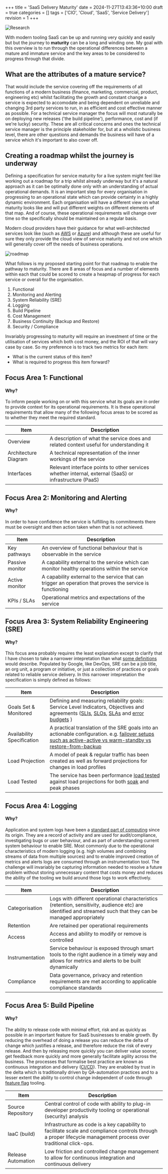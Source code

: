 +++
title = 'SaaS Delivery Maturity'
date = 2024-11-27T13:43:36+10:00
draft = true
categories = []
tags = ['CIO', 'Cloud', 'SaaS', 'Service Delivery']
revision = 1
+++

![Research](https://toobstar.github.io/images/caveman_bicycle.jpg)

With modern tooling SaaS can be up and running very quickly and easily but but the journey to **maturity** can be a long and winding one. My goal with this overview is to run through the operational differences between a mature and immature service and the key areas to be considered to progress through that divide. 

## What are the attributes of a mature service?  

That would include the service covering off the requirements of all functions of a modern business (finance, marketing, commercial, product, engineering etc) whilst facilitating the growth and constant change a service is expected to accomodate and being dependent on unreliable and changing 3rd party services to run, in as efficient and cost effective manner as possible.  For a technical service manager the focus will most naturally be on deploying new releases ('the build pipeline'), performance, cost and (if we're lucky) security.  These are all critical concerns and ones the technical service manager is the principle stakeholder for, but at a wholistic business level, there are other questions and demands the business will have of a service which it's important to also cover off. 

## Creating a roadmap whilst the journey is underway

Defining a specification for service maturity for a live system might feel like working out a roadmap for a trip whilst already underway but it's a natural approach as it can be optimally done only with an understanding of actual operational demands. It is an important step for every organisation in progressing to an operational state which can provide certainty in a highly dynamic environment.  Each organisation will have a different view on what maturity looks like and will put different weights on different elements of that map.  And of course, these operational requirements will change over time so the specifically should be maintained on a regular basis. 

Modern cloud providers have their guidance for what well-architected services look like (such as [AWS](https://aws.amazon.com/architecture/well-architected/) or [Azure](https://learn.microsoft.com/en-us/azure/well-architected/)) and although these are useful for sure they only provide the cloud view of service maturity and not one which will generally cover off the needs of business operations. 

![roadmap](https://toobstar.github.io/images/caveman_map_car.jpeg)

What follows is my proposed starting point for that roadmap to enable the pathway to maturity.  There are 8 areas of focus and a number of elements within each that could be scored to create a heapmap of progress for each service or overall for the organisation.  

1. Functional
1. Monitoring and Alerting
1. System Reliability (SRE)
1. Logging
1. Build Pipeline
1. Cost Management
1. Business Continuity (Backup and Restore)
1. Security / Compliance

Invariably progressing to maturity will require an investment of time or the utilisation of services which both cost money, and the ROI of that will vary case by case.  So my preference is to track two metrics for each item: 

- What is the current status of this item?
- What is required to progress this item forward? 


## Focus Area 1: Functional

#### Why? 
To inform people working on or with this service what its goals are in order to provide context for its operational requirements.   It is these operational requirements that allow many of the following focus areas to be scored as to whether they meet the required standard. 

| Item         | Description                                                                                      |
| ------------ | ------------------------------------------------------------------------------------------------ |
| Overview     | A description of what the service does and related context useful for understanding it |
| Architecture Diagram | A technical representation of the inner workings of the service                         |
| Interfaces   | Relevant interface points to other services whether internal, external (SaaS) or infrastructure (PaaS)         |


## Focus Area 2: Monitoring and Alerting

#### Why?
In order to have confidence the service is fulfilling its commitments there must be oversight and then action taken when that is not achieved.

| Item         | Description                                                                                      |
| ------------ | ------------------------------------------------------------------------------------------------ |
| Key pathways    | An overview of functional behaviour that is observable in the service                        |
| Passive monitor | A capability external to the service which can monitor healthy operations within the service              |
| Active monitor  | A capability external to the service that can trigger an operation that proves the service is functioning |
| KPIs / SLAs     | Operational metrics and expectations of the service                                                       |


## Focus Area 3: System Reliability Engineering (SRE)

#### Why?
This focus area probably requires the least explanation except to clarify that I have chosen to take a narrower intepretation than what [some definitions](https://en.wikipedia.org/wiki/Site_reliability_engineering) would describe.  Populated by Google, like DevOps, SRE can be a job title, an org unit, a program or initiative, or just a collection of practices or goals related to reliable service delivery.  In this narrower intepretation the specification is simply defined as follows:


| Item         | Description                                                                                      |
| ------------ | ------------------------------------------------------------------------------------------------ 
| Goals Set & Monitored | Defining and measuring reliability goals: Service Level Indicators, Objectives and agreements ([SLIs](https://en.wikipedia.org/wiki/Service_level_indicator), [SLOs](https://en.wikipedia.org/wiki/Service-level_objective), [SLAs](https://en.wikipedia.org/wiki/Service-level_agreement) and [error budgets](https://cloud.google.com/blog/products/management-tools/sre-error-budgets-and-maintenance-windows) ) |
| Availability Specification | A practical translation of the SRE goals into an actionable configuration. e.g. [failover setups such as active-active vs warm-standby vs restore-from-backup](https://docs.aws.amazon.com/whitepapers/latest/disaster-recovery-workloads-on-aws/disaster-recovery-options-in-the-cloud.html)                                                                                                                                                                |
| Load Projection       | A model of peak & regular traffic has been created as well as forward projections for changes in load profiles                                                                                                                                                                                                                                                                                                                                                                                                                                                            |
| Load Tested           | The service has been performance [load tested](https://en.wikipedia.org/wiki/Load_testing) against load projections for both [soak](https://en.wikipedia.org/wiki/Soak_testing) and peak phases                                                                                                                                                                                                                                                                                                                                                                                                                                                                                                      |


## Focus Area 4: Logging

#### Why?
Application and system logs have been a [standard part of computing](https://en.wikipedia.org/wiki/Logging_(computing)) since its origin. They are a record of activity and are used for audit/compliance, investigating bugs or user behaviour, and as part of understanding current system behaviour to enable SRE.  Most commonly due to the operational characteristics of modern logging (e.g. high volumes and combining streams of data from multiple sources) and to enable improved creation of metrics and alerts logs are consumed through an instrumentation tool.  The challenge will invariably be capturing information needed to resolve a future problem without storing unnecessary content that costs money and reduces the ability of the tooling we build around those logs to work effectively. 


| Item         | Description                                                                                      |
| ------------ | ------------------------------------------------------------------------------------------------ 
| Categorisation  | Logs with different operational characteristics (retention, sensitivity, audience etc) are identified and streamed such that they can be managed appropriately |
| Retention       | Are retained per operational requirements                                                                                                                     |
| Access          | Access and ability to modify or remove is controlled                                                                                                          |
| Instrumentation | Service behaviour is exposed through smart tools to the right audience in a timely way and allows for metrics and alerts to be built dynamically              |
| Compliance      | Data governance, privacy and retention requirements are met according to applicable compliance standards                                                      |


## Focus Area 5: Build Pipeline

#### Why?
The ability to release code with minimal effort, risk and as quickly as possible in an important feature for SaaS businesses to enable growth.  By reducing the overhead of doing a release you can reduce the delta of change which justifies a release, and therefore reduce the risk of every release. And then by releasing more quickly you can deliver value sooner, get feedback more quickly and more generally facilitate agility across the business.  The processes that formalise best practice are known as continuous integration and delivery ([CI/CD](https://www.atlassian.com/continuous-delivery/principles/continuous-integration-vs-delivery-vs-deployment)). They are enabled by trust in the delta which is traditionally driven by QA-automation practices and to a lesser extent the ability to control change independent of code through [feature flag](https://en.wikipedia.org/wiki/Feature_toggle) tooling. 


| Item         | Description                                                                                      |
| ------------ | ------------------------------------------------------------------------------------------------ 
| Source Repository  | Central control of code with ability to plug-in developer productivity tooling or operational (security) analysis                                                |
| IaaC (build)       | Infrastructure as code is a key capability to facilitate scale and compliance controls through a proper lifecycle management process over traditional click-ops. |
| Release Automation | Low friction and controlled change management to allow for continuous integration and continuous delivery                                                        |
